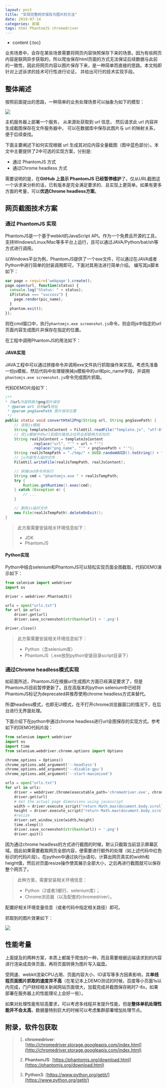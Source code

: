 ```yaml
---
layout: post
title: "实现完整网页保存为图片的方法"
date: 2019-07-14
categories: 前端
tags: html PhantomJS chromedriver
---
```


* content
{:toc}

业务场景中，会存在某些场景需要将网页内容快照保存下来的场景。因为有些网页内容是联网异步获取的，所以爬虫保存html页面的方式无法保证后续数据与此前的一致性，因此将网页内容以图片保存下来，是一种简单而直接的思路。本文档即针对上述诉求的技术可行性进行论证， 并给出可行的技术实现手段。



## 整体阐述

按照前面提出的思路，一种简单的业务处理场景可以抽象为如下的模型：

![](/assets/post_pics/2.png)

主机服务器上部署一个服务， 从来源处获取到 url 信息， 然后请求此 url 内容并生成截图保存在文件服务器中， 可以在数据库中保存此图片与 url 的映射关系， 便于后续查找。

下面主要阐述下如何实现根据 url 生成其对应内容全量截图（图中蓝色部分）。本文中主要提供了2中可选的实现方案，分别是:
* 通过 PhantomJS 方式
* 通过Chrome headless 方式

需要说明的是，在**GitHub 上显示 PhantomJS 已经暂停维护**了。仅从URL截图这一个诉求来分析的话，已有版本是完全满足要求的、且实现上更简单。如果有更多方面的考量，可以**优选Chrome headless方案**。

## 网页截图技术方案

### 通过 PhantomJS 实现

PhantomJS是一个基于webkit的JavaScript API。作为一个免费且开源的工具，支持Windows/Linux/Mac等多平台上运行，且可以通过JAVA/Python/bat/sh等方式进行调用。

以Windows平台为例，PhantomJS提供了一个exe文件，可以通过在JAVA或者Python中进行简单的封装调用即可，下面对其用法进行简单介绍。
编写其js脚本如下：

```js
var page = require('webpage').create();
page.open(url, function(status) {
  console.log("Status: " + status);
  if(status === "success") {
    page.render(pic_name);
  }
  phantom.exit();
});
```

则在cmd窗口中，执行`phantomjs.exe screenshot.js`命令，则会将js中指定的url页面内容生成图片并保存在指定的位置。

在工程中调用PhantomJS的用法如下：
#### JAVA实现

JAVA工程中可以通过拼接命令并调用exe文件执行抓取操作来实现。考虑先准备一份js模板，然后代码中处理替换掉js模板中的url和pic_name字段，并调用`phantomjs.exe screenshot.js`命令完成图片抓取。

代码DEMO片段如下：

```java
/**
* 将url内容转换为png图片保存
 * @param url 目标url地址
 * @param pngSavePath 图片保存位置
 */
public static void convertHtml2Png(String url, String pngSavePath) {
	// 读取js模板
	String templateJsContent = FileUtil.readFile("Template.js", "utf-8");
	// 将js模板中的url和图片路径占位符全部替换为实际的
	String realJsContent = templateJsContent
			.replace("url", "'" + url + "'")
			.replace("png_name", "'" + pngSavePath + "'");
	String realJsTempPath = "./tmp/" + UUID.randomUUID().toString() + ".js";
	// js内容写入临时文件
	FileUtil.writeFile(realJsTempPath, realJsContent);

	// 拼接cmd命令并执行
	String cmd = "phantomjs.exe " + realJsTempPath;
	try {
		Runtime.getRuntime().exec(cmd);
	} catch (Exception e) {
		// ...
	}

	// 删除js临时文件
	new File(realJsTempPath).deleteOnExit();
}
```

> 此方案需要安装相关环境信息如下：
> - JDK
> - PhantomJS

#### Python实现

Python中结合selenium和PhantomJS可以轻松实现页面全图截取，代码DEMO演示如下：

```python
from selenium import webdriver
import os

driver = webdriver.PhantomJS()

urls = open("urls.txt") 
for url in urls:
    driver.get(url)
    driver.save_screenshot(str(hash(url)) + '.png')

driver.close()
```

> 此方案需要安装相关环境信息如下：
> - Python（含selenium库）
> - PhantomJS（.exe放到python安装目录script目录下）

### 通过Chrome headless模式实现

如前面所述，PhantomJS在根据url生成图片方面已经满足要求了，但是PhantomJS目前暂停更新了。且在高版本的python selenium中已经将PhantomJS标记为deprecated并推荐使用chrome headless方式来替代。

所谓headless模式，也即无UI模式，在不打开chrome浏览器窗口的情况下，在后台进行无界面处理。

下面介绍下在python中通过chrome headless进行url全图保存的实现方式。参考如下的DEMO代码片段：

```python
from selenium import webdriver
import os
import time
from selenium.webdriver.chrome.options import Options

chrome_options = Options()
chrome_options.add_argument('--headless')
chrome_options.add_argument('--disable-gpu')
chrome_options.add_argument('--start-maximized')

urls = open("urls.txt") 
for url in urls:
    driver = webdriver.Chrome(executable_path='chromedriver.exe', chrome_options=chrome_options)
    driver.get(url)
    # Get the actual page dimensions using javascript
    width = driver.execute_script("return Math.max(document.body.scrollWidth,document.body.offsetWidth, document.documentElement.clientWidth, document.documentElement.scrollWidth, document.documentElement.offsetWidth);")	 
    height = driver.execute_script("return Math.max(document.body.scrollHeight, document.body.offsetHeight,document.documentElement.clientHeight, document.documentElement.scrollHeight, document.documentElement.offsetHeight);")
    #resize
    driver.set_window_size(width,height)
    time.sleep(1)
    driver.save_screenshot(str(hash(url)) + '.png')
    driver.quit()
```

因为通过chrome headless的方式进行截图的时候，默认只截取当前显示屏幕区域。因此如果需要截取网页全部内容，便需要进行额外的处理（如上述代码中红色标识的代码片段）。在python中通过执行js语句，计算出网页真实的width和height值，然后对页面resize操作使其展示全部大小，之后再进行截图就可以保存整个网页了。

> 此种方案，需要安装相关环境信息：
> - Python（2或者3都行、selenium库）；
> - Chrome浏览器（以及配套的chromedriver）。

配置好相关环境变量信息（或者代码中指定相关路径）即可。

抓取到的图片效果如下：

![](/assets/post_pics/3.png)

## 性能考量

上面提及的两种方案，本质上都属于爬虫的一种，而且需要根据远端请求到的内容进行渲染成具体页面，再将页面转换为图片写入磁盘。

受网速、webkit渲染CPU占用、页面内容大小、IO读写等多方因素影响，其**单线程页面图片抓取的速度并不高**（在笔记本上DEMO测试的时候，百度等小页面1s以内完成，门户财经相关新闻网站页面很大，加载完成并截图保存耗时7-8s，如果部署在服务器上的性能理论上会好一些）。

如果对处理性能有较高要求，可以考虑多线程并发提升性能，但是**整体单机处理性能并不会太高**，数据量特别巨大的时候可以考虑集群部署增加处理节点。

## 附录，软件包获取

> 1. **chromedriver**: [http://chromedriver.storage.googleapis.com/index.html](http://chromedriver.storage.googleapis.com/index.html)
> 
> 2. **PhantomJS**: [https://phantomjs.org/download.html](https://phantomjs.org/download.html)
> 
> 3. **Python3**: [https://www.python.org/getit/](https://www.python.org/getit/)






